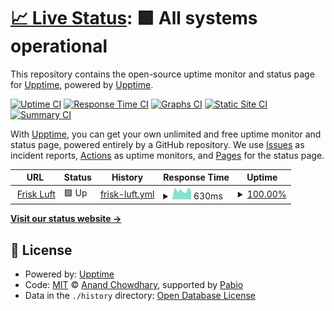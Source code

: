 # [📈 Live Status](https://upptime.github.io/upptime): <!--live status--> **🟩 All systems operational**

This repository contains the open-source uptime monitor and status page for [Upptime](https://upptime.js.org), powered by [Upptime](https://github.com/upptime/upptime).

[![Uptime CI](https://github.com/ketilmo/upptime/workflows/Uptime%20CI/badge.svg)](https://github.com/ketilmo/upptime/actions?query=workflow%3A%22Uptime+CI%22)
[![Response Time CI](https://github.com/ketilmo/upptime/workflows/Response%20Time%20CI/badge.svg)](https://github.com/ketilmo/upptime/actions?query=workflow%3A%22Response+Time+CI%22)
[![Graphs CI](https://github.com/ketilmo/upptime/workflows/Graphs%20CI/badge.svg)](https://github.com/ketilmo/upptime/actions?query=workflow%3A%22Graphs+CI%22)
[![Static Site CI](https://github.com/ketilmo/upptime/workflows/Static%20Site%20CI/badge.svg)](https://github.com/ketilmo/upptime/actions?query=workflow%3A%22Static+Site+CI%22)
[![Summary CI](https://github.com/ketilmo/upptime/workflows/Summary%20CI/badge.svg)](https://github.com/ketilmo/upptime/actions?query=workflow%3A%22Summary+CI%22)

With [Upptime](https://upptime.js.org), you can get your own unlimited and free uptime monitor and status page, powered entirely by a GitHub repository. We use [Issues](https://github.com/upptime/upptime/issues) as incident reports, [Actions](https://github.com/ketilmo/upptime/actions) as uptime monitors, and [Pages](https://upptime.github.io/upptime) for the status page.

<!--start: status pages-->
<!-- This summary is generated by Upptime (https://github.com/upptime/upptime) -->
<!-- Do not edit this manually, your changes will be overwritten -->
<!-- prettier-ignore -->
| URL | Status | History | Response Time | Uptime |
| --- | ------ | ------- | ------------- | ------ |
| <img alt="" src="https://icons.duckduckgo.com/ip3/friskluft.ketilmo.no.ico" height="13"> [Frisk Luft](https://friskluft.ketilmo.no/) | 🟩 Up | [frisk-luft.yml](https://github.com/ketilmo/upptime/commits/HEAD/history/frisk-luft.yml) | <details><summary><img alt="Response time graph" src="./graphs/frisk-luft/response-time-week.png" height="20"> 630ms</summary><br><a href="https://upptime.ketilmo.no/history/frisk-luft"><img alt="Response time 1280" src="https://img.shields.io/endpoint?url=https%3A%2F%2Fraw.githubusercontent.com%2Fketilmo%2Fupptime%2FHEAD%2Fapi%2Ffrisk-luft%2Fresponse-time.json"></a><br><a href="https://upptime.ketilmo.no/history/frisk-luft"><img alt="24-hour response time 589" src="https://img.shields.io/endpoint?url=https%3A%2F%2Fraw.githubusercontent.com%2Fketilmo%2Fupptime%2FHEAD%2Fapi%2Ffrisk-luft%2Fresponse-time-day.json"></a><br><a href="https://upptime.ketilmo.no/history/frisk-luft"><img alt="7-day response time 630" src="https://img.shields.io/endpoint?url=https%3A%2F%2Fraw.githubusercontent.com%2Fketilmo%2Fupptime%2FHEAD%2Fapi%2Ffrisk-luft%2Fresponse-time-week.json"></a><br><a href="https://upptime.ketilmo.no/history/frisk-luft"><img alt="30-day response time 595" src="https://img.shields.io/endpoint?url=https%3A%2F%2Fraw.githubusercontent.com%2Fketilmo%2Fupptime%2FHEAD%2Fapi%2Ffrisk-luft%2Fresponse-time-month.json"></a><br><a href="https://upptime.ketilmo.no/history/frisk-luft"><img alt="1-year response time 1280" src="https://img.shields.io/endpoint?url=https%3A%2F%2Fraw.githubusercontent.com%2Fketilmo%2Fupptime%2FHEAD%2Fapi%2Ffrisk-luft%2Fresponse-time-year.json"></a></details> | <details><summary><a href="https://upptime.ketilmo.no/history/frisk-luft">100.00%</a></summary><a href="https://upptime.ketilmo.no/history/frisk-luft"><img alt="All-time uptime 98.45%" src="https://img.shields.io/endpoint?url=https%3A%2F%2Fraw.githubusercontent.com%2Fketilmo%2Fupptime%2FHEAD%2Fapi%2Ffrisk-luft%2Fuptime.json"></a><br><a href="https://upptime.ketilmo.no/history/frisk-luft"><img alt="24-hour uptime 100.00%" src="https://img.shields.io/endpoint?url=https%3A%2F%2Fraw.githubusercontent.com%2Fketilmo%2Fupptime%2FHEAD%2Fapi%2Ffrisk-luft%2Fuptime-day.json"></a><br><a href="https://upptime.ketilmo.no/history/frisk-luft"><img alt="7-day uptime 100.00%" src="https://img.shields.io/endpoint?url=https%3A%2F%2Fraw.githubusercontent.com%2Fketilmo%2Fupptime%2FHEAD%2Fapi%2Ffrisk-luft%2Fuptime-week.json"></a><br><a href="https://upptime.ketilmo.no/history/frisk-luft"><img alt="30-day uptime 100.00%" src="https://img.shields.io/endpoint?url=https%3A%2F%2Fraw.githubusercontent.com%2Fketilmo%2Fupptime%2FHEAD%2Fapi%2Ffrisk-luft%2Fuptime-month.json"></a><br><a href="https://upptime.ketilmo.no/history/frisk-luft"><img alt="1-year uptime 98.45%" src="https://img.shields.io/endpoint?url=https%3A%2F%2Fraw.githubusercontent.com%2Fketilmo%2Fupptime%2FHEAD%2Fapi%2Ffrisk-luft%2Fuptime-year.json"></a></details>

<!--end: status pages-->

[**Visit our status website →**](https://upptime.github.io/upptime)

## 📄 License

- Powered by: [Upptime](https://github.com/upptime/upptime)
- Code: [MIT](./LICENSE) © [Anand Chowdhary](https://anandchowdhary.com), supported by [Pabio](https://pabio.com)
- Data in the `./history` directory: [Open Database License](https://opendatacommons.org/licenses/odbl/1-0/)
